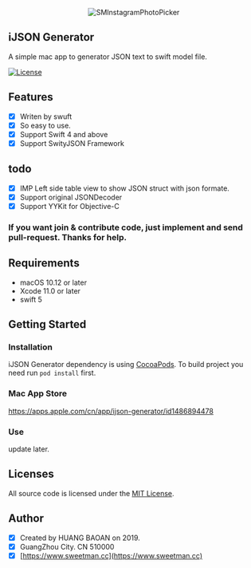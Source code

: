 <p align="center" >
	<img src="https://github.com/sweetmans/iJSON-Generator/blob/master/github/assets/0x0ss-P3.jpg" title="SMInstagramPhotoPicker" float=left>
</p>

## iJSON Generator
A simple mac app to generator JSON text to swift model file.

[![License](https://img.shields.io/cocoapods/l/SMInstagramPhotoPicker.svg?style=flat)](http://cocoapods.org/pods/SMInstagramPhotoPicker)


## Features

- [x] Writen by swuft
- [x] So easy to use.
- [x] Support Swift 4 and above
- [x] Support SwityJSON Framework

## todo

- [x] IMP Left side table view to show JSON struct with json formate.
- [x] Support original JSONDecoder
- [x] Support YYKit for Objective-C

### If you want join & contribute code, just implement and send pull-request. Thanks for help.

## Requirements

- macOS 10.12 or later
- Xcode 11.0 or later
- swift 5

## Getting Started

### Installation

iJSON Generator dependency is using [CocoaPods](http://cocoapods.org). To build project you need run `pod install` first.

### Mac App Store

https://apps.apple.com/cn/app/ijson-generator/id1486894478

### Use

update later.

## Licenses

All source code is licensed under the [MIT License](https://raw.github.com/rs/SDWebImage/master/LICENSE).

## Author

- [x] Created by HUANG BAOAN on 2019.
- [x] GuangZhou City. CN 510000 
- [x] [https://www.sweetman.cc](https://www.sweetman.cc)
